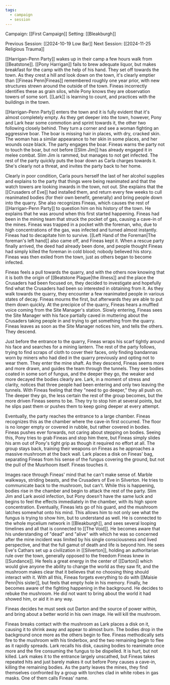 ```yaml
---
tags:
  - campaign
  - session
---
```

	
Campaign: [[First Campaign]]
Setting: [[Bleakburgh]]

Previous Session: [[2024-10-19 Low Bar]]
Next Session: [[2024-11-25 Religious Trauma]]

[[Harrigan-Penn Party]] wakes up in their camp a few hours walk from [[Beatstone]]. [[Pony Harrigan]] fails to brew adequate liquor, but makes breakfast for the camp with the help of his hand. They set off towards the town. As they crest a hill and look down on the town, it's clearly emptier than [[Fineas Penn|Fineas]] remembered roughly one year prior, with new structures strewn around the outside of the town. Fineas incorrectly identifies these as grain silos, while Pony knows they are observation towers of some sort. [[Lark]] is learning to count, and practices with the buildings in the town.

[[Harrigan-Penn Party]] enters the town and it is fully evident that it's almost completely empty. As they get deeper into the town, however, Pony and Lark hear some commotion and sprint towards it, the other two following closely behind. They turn a corner and see a woman fighting an aggressive boar. The boar is missing hair in places, with dry, cracked skin. The woman has a similar appearance to her skin in some places, and her wounds ooze black. The party engages the boar. Fineas warns the party not to touch the boar, but not before [[Slim Jim]] has already engaged it in melee combat. Slim Jim is rammed, but manages to not get infected. The rest of the party quickly puts the boar down as Carla charges towards it. She's clearly not a threat, and invites the party back to her home.

Clearly in poor condition, Carla pours herself the last of her alcohol supplies and explains to the party that things were being reanimated and that the watch towers are looking inwards in the town, not out. She explains that the [[Crusaders of Eve]] had installed them, and return every few weeks to cull reanimated bodies (for their own benefit, generally) and bring people down into the quarry. She also recognizes Fineas, which causes the rest of [[Harrigan-Penn Party]] to question him on his history of the town. He explains that he was around when this first started happening. Fineas had been in the mining team that struck the pocket of gas, causing a cave-in of the mines. Fineas was trapped in a pocket with the foreman, who, due to high concentrations of the gas, was infected and turned almost instantly. Fineas had to decapitate him to survive. [[Left Hand of the Foreman|The foreman's left hand]] also came off, and Fineas kept it. When a rescue party finally arrived, the deed had already been done, and people thought Fineas had simply killed the foreman in cold blood; nobody believed his story. Fineas was then exiled from the town, just as others began to become infected.

Fineas feels a pull towards the quarry, and with the others now knowing that it is both the origin of [[Beatstone Plague|the illness]] and the place the Crusaders had been focused on, they decided to investigate and hopefully find what the Crusaders had been so interested in obtaining from it. As they walk towards the quarry, they encounter a few reanimated people in various states of decay. Fineas mourns the first, but afterwards they are able to put them down quickly. At the precipice of the quarry, Fineas hears a muffled voice coming from the Site Manager's station. Slowly entering, Fineas sees the Site Manager with his face partially caved in muttering about the Crusaders taking people in and trying to get something from the quarry. Fineas leaves as soon as the Site Manager notices him, and tells the others. They descend.

Just before the entrance to the quarry, Fineas wraps his scarf tightly around his face and searches for a mining lantern. The rest of the party follows, trying to find scraps of cloth to cover their faces, only finding bandannas worn by miners who had died in the quarry previously and opting not to wear them. They enter the mine shaft. As they descend, Fineas seems more and more drawn, and guides the team through the tunnels. They see bodies coated in some sort of fungus, and the deeper they go, the weaker and more decayed the bodies clearly are. Lark, in a moment of stress and clarity, notices that three people had been entering and only two leaving the tunnels. With Fineas feeling that they "need to go deeper," they all push on. The deeper they go, the less certain the rest of the group becomes, but the more driven Fineas seems to be. They try to stop him at several points, but he slips past them or pushes them to keep going deeper at every attempt.

Eventually, the party reaches the entrance to a large chamber. Fineas recognizes this as the chamber where the cave-in first occurred. The floor is no longer empty or covered in rubble, but rather covered in bodies. Fineas pushes ever forwards, not caring about stepping on bodies. Seeing this, Pony tries to grab Fineas and stop him there, but Fineas simply slides his arm out of Pony's tight grip as though it required no effort at all. The group stays back, training their weapons on Fineas as he approaches a massive mushroom at the back wall. Lark places a disk on Fineas' bag, separating Fineas from his sense of the fungus covering the ground, but not the pull of the Musrhoom itself. Fineas touches it.

Images race through Fineas' mind that he can't make sense of. Marble walkways, striding beasts, and the Crusaders of Eve in Silverton. He tries to communicate back to the mushroom, but can't. While this is happening, bodies rise in the chamber and begin to attack the rest of the party. Slim Jim and Lark avoid infection, but Pony doesn't have the same luck and begins to feel the effects immediately in the chamber, with its high spore concentration. Eventually, Fineas lets go of his guard, and the mushroom latches somewhat onto his mind. This allows him to not only see what the fungus is trying to show him, but to understand as well. He is connected to the whole mycelium network in [[Bleakburgh]], and sees several looping timelines and all that is connected to [[The Void]]. He becomes aware that his understanding of "dead" and "alive" with which he was so concerned after the mine incident was limited by his single consciousness and lived perspective, and that the full gamut of death and life is beyond him. He sees Eve's Cathars set up a civilization in [[Silverton]], holding an authoritarian rule over the town, generally opposed to the freedom Fineas knew in [[Sundance]]. He feels a great energy in the center of [[Darton]] which would give anyone the ability to change the world as they saw fit, and the mushroom makes clear that it believes that no choosing thing should interact with it. With all this, Fineas forgets everything to do with [[Maisie Penn|his sister]], but feels that empty hole in his memory. Finally, he becomes aware of the fighting happening in the background. He decides to rebuke the mushroom. He did not want to bring about the world it had showed him, or aid it in any way.

Fineas decides he must seek out Darton and the source of power within, and bring about a better world in his own image. He will kill the mushroom.

Fineas breaks contact with the mushroom as Lark places a disk on it, causing it to shrink away and appear to almost burn. The bodies drop in the background once more as the others begin to flee. Fineas methodically sets fire to the mushroom with his tinderbox, and the two remaining begin to flee as it rapidly spreads. Lark recalls his disk, causing bodies to reanimate once more and the fire consuming the fungus to be dispelled. It is hurt, but not killed. Lark makes it to the entrance largely unscathed, but Fineas takes repeated hits and just barely makes it out before Pony causes a cave-in, killing the remaining bodies. As the party leaves the mines, they find themselves confronted by a group with torches clad in white robes in gas masks. One of them calls Fineas' name.